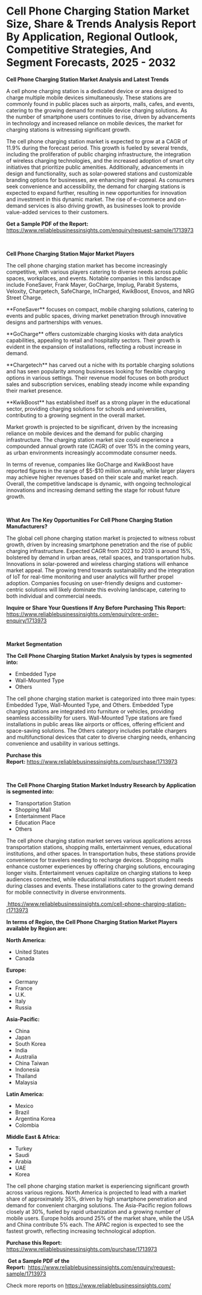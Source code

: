 <p><h1>Cell Phone Charging Station Market Size, Share & Trends Analysis Report By Application, Regional Outlook, Competitive Strategies, And Segment Forecasts, 2025 - 2032</h1></p><p><strong>Cell Phone Charging Station Market Analysis and Latest Trends</strong></p>
<p><p>A cell phone charging station is a dedicated device or area designed to charge multiple mobile devices simultaneously. These stations are commonly found in public places such as airports, malls, cafes, and events, catering to the growing demand for mobile device charging solutions. As the number of smartphone users continues to rise, driven by advancements in technology and increased reliance on mobile devices, the market for charging stations is witnessing significant growth.</p><p>The cell phone charging station market is expected to grow at a CAGR of 11.9% during the forecast period. This growth is fueled by several trends, including the proliferation of public charging infrastructure, the integration of wireless charging technologies, and the increased adoption of smart city initiatives that prioritize public amenities. Additionally, advancements in design and functionality, such as solar-powered stations and customizable branding options for businesses, are enhancing their appeal. As consumers seek convenience and accessibility, the demand for charging stations is expected to expand further, resulting in new opportunities for innovation and investment in this dynamic market. The rise of e-commerce and on-demand services is also driving growth, as businesses look to provide value-added services to their customers.</p></p>
<p><strong>Get a Sample PDF of the Report:&nbsp;</strong> <a href="https://www.reliablebusinessinsights.com/enquiry/request-sample/1713973?utm_campaign=116&utm_medium=2&utm_source=Github&utm_content=ia&utm_term=11012025&utm_id=cell-phone-charging-station">https://www.reliablebusinessinsights.com/enquiry/request-sample/1713973</a></p>
<p>&nbsp;</p>
<p><strong>Cell Phone Charging Station Major Market Players</strong></p>
<p><p>The cell phone charging station market has become increasingly competitive, with various players catering to diverse needs across public spaces, workplaces, and events. Notable companies in this landscape include FoneSaver, Frank Mayer, GoCharge, Implug, Parabit Systems, Veloxity, Chargetech, SafeCharge, InCharged, KwikBoost, Enovos, and NRG Street Charge.</p><p>**FoneSaver** focuses on compact, mobile charging solutions, catering to events and public spaces, driving market penetration through innovative designs and partnerships with venues.</p><p>**GoCharge** offers customizable charging kiosks with data analytics capabilities, appealing to retail and hospitality sectors. Their growth is evident in the expansion of installations, reflecting a robust increase in demand.</p><p>**Chargetech** has carved out a niche with its portable charging solutions and has seen popularity among businesses looking for flexible charging options in various settings. Their revenue model focuses on both product sales and subscription services, enabling steady income while expanding their market presence.</p><p>**KwikBoost** has established itself as a strong player in the educational sector, providing charging solutions for schools and universities, contributing to a growing segment in the overall market.</p><p>Market growth is projected to be significant, driven by the increasing reliance on mobile devices and the demand for public charging infrastructure. The charging station market size could experience a compounded annual growth rate (CAGR) of over 15% in the coming years, as urban environments increasingly accommodate consumer needs.</p><p>In terms of revenue, companies like GoCharge and KwikBoost have reported figures in the range of $5-$10 million annually, while larger players may achieve higher revenues based on their scale and market reach. Overall, the competitive landscape is dynamic, with ongoing technological innovations and increasing demand setting the stage for robust future growth.</p></p>
<p>&nbsp;</p>
<p><strong>What Are The Key Opportunities For Cell Phone Charging Station Manufacturers?</strong></p>
<p><p>The global cell phone charging station market is projected to witness robust growth, driven by increasing smartphone penetration and the rise of public charging infrastructure. Expected CAGR from 2023 to 2030 is around 15%, bolstered by demand in urban areas, retail spaces, and transportation hubs. Innovations in solar-powered and wireless charging stations will enhance market appeal. The growing trend towards sustainability and the integration of IoT for real-time monitoring and user analytics will further propel adoption. Companies focusing on user-friendly designs and customer-centric solutions will likely dominate this evolving landscape, catering to both individual and commercial needs.</p></p>
<p><strong>Inquire or Share Your Questions If Any Before Purchasing This Report:</strong> <a href="https://www.reliablebusinessinsights.com/enquiry/pre-order-enquiry/1713973?utm_campaign=116&utm_medium=2&utm_source=Github&utm_content=ia&utm_term=11012025&utm_id=cell-phone-charging-station">https://www.reliablebusinessinsights.com/enquiry/pre-order-enquiry/1713973</a></p>
<p>&nbsp;</p>
<p><strong>Market Segmentation</strong></p>
<p><strong>The Cell Phone Charging Station Market Analysis by types is segmented into:</strong></p>
<p><ul><li>Embedded Type</li><li>Wall-Mounted Type</li><li>Others</li></ul></p>
<p><p>The cell phone charging station market is categorized into three main types: Embedded Type, Wall-Mounted Type, and Others. Embedded Type charging stations are integrated into furniture or vehicles, providing seamless accessibility for users. Wall-Mounted Type stations are fixed installations in public areas like airports or offices, offering efficient and space-saving solutions. The Others category includes portable chargers and multifunctional devices that cater to diverse charging needs, enhancing convenience and usability in various settings.</p></p>
<p><strong>Purchase this Report:&nbsp;</strong><a href="https://www.reliablebusinessinsights.com/purchase/1713973?utm_campaign=116&utm_medium=2&utm_source=Github&utm_content=ia&utm_term=11012025&utm_id=cell-phone-charging-station">https://www.reliablebusinessinsights.com/purchase/1713973</a></p>
<p>&nbsp;</p>
<p><strong>The Cell Phone Charging Station Market Industry Research by Application is segmented into:</strong></p>
<p><ul><li>Transportation Station</li><li>Shopping Mall</li><li>Entertainment Place</li><li>Education Place</li><li>Others</li></ul></p>
<p><p>The cell phone charging station market serves various applications across transportation stations, shopping malls, entertainment venues, educational institutions, and other spaces. In transportation hubs, these stations provide convenience for travelers needing to recharge devices. Shopping malls enhance customer experiences by offering charging solutions, encouraging longer visits. Entertainment venues capitalize on charging stations to keep audiences connected, while educational institutions support student needs during classes and events. These installations cater to the growing demand for mobile connectivity in diverse environments.</p></p>
<p><a href="https://www.reliablebusinessinsights.com/cell-phone-charging-station-r1713973?utm_campaign=116&utm_medium=2&utm_source=Github&utm_content=ia&utm_term=11012025&utm_id=cell-phone-charging-station">&nbsp;https://www.reliablebusinessinsights.com/cell-phone-charging-station-r1713973</a></p>
<p><strong>In terms of Region, the Cell Phone Charging Station Market Players available by Region are:</strong></p>
<p>
    <p> <strong> North America: </strong>
        <ul>
            <li>United States</li>
            <li>Canada</li>
        </ul>
        </p> 
    <p> <strong> Europe: </strong>
        <ul>
            <li>Germany</li>
            <li>France</li>
            <li>U.K.</li>
            <li>Italy</li>
            <li>Russia</li>
        </ul>
        </p> 
    <p> <strong> Asia-Pacific: </strong>
        <ul>
            <li>China</li>
            <li>Japan</li>
            <li>South Korea</li>
            <li>India</li>
            <li>Australia</li>
            <li>China Taiwan</li>
            <li>Indonesia</li>
            <li>Thailand</li>
            <li>Malaysia</li>
        </ul>
        </p> 
    <p> <strong> Latin America: </strong>
        <ul>
            <li>Mexico</li>
            <li>Brazil</li>
            <li>Argentina Korea</li>
            <li>Colombia</li>
        </ul>
        </p> 
    <p> <strong> Middle East & Africa: </strong>
        <ul>
            <li>Turkey</li>
            <li>Saudi</li>
            <li>Arabia</li>
            <li>UAE</li>
            <li>Korea</li>
        </ul>
    </p>
    </p>
<p><p>The cell phone charging station market is experiencing significant growth across various regions. North America is projected to lead with a market share of approximately 35%, driven by high smartphone penetration and demand for convenient charging solutions. The Asia-Pacific region follows closely at 30%, fueled by rapid urbanization and a growing number of mobile users. Europe holds around 25% of the market share, while the USA and China contribute 5% each. The APAC region is expected to see the fastest growth, reflecting increasing technological adoption.</p></p>
<p><strong>Purchase this Report: </strong><a href="https://www.reliablebusinessinsights.com/purchase/1713973?utm_campaign=116&utm_medium=2&utm_source=Github&utm_content=ia&utm_term=11012025&utm_id=cell-phone-charging-station">https://www.reliablebusinessinsights.com/purchase/1713973</a></p>
<p>&nbsp;<strong>Get a Sample PDF of the Report:&nbsp;&nbsp;</strong><a href="https://www.reliablebusinessinsights.com/enquiry/request-sample/1713973?utm_campaign=116&utm_medium=2&utm_source=Github&utm_content=ia&utm_term=11012025&utm_id=cell-phone-charging-station">https://www.reliablebusinessinsights.com/enquiry/request-sample/1713973</a></p>
<p><strong></strong></p>
<p>Check more reports on <a href="https://www.reliablebusinessinsights.com/?utm_campaign=116&utm_medium=2&utm_source=Github&utm_content=ia&utm_term=11012025&utm_id=cell-phone-charging-station">https://www.reliablebusinessinsights.com/</a></p>